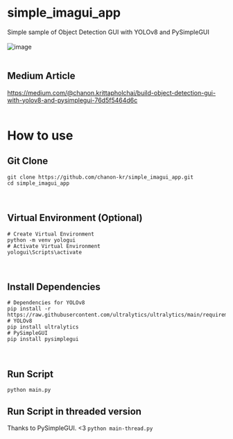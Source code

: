 # simple_imagui_app
Simple sample of Object Detection GUI with YOLOv8 and PySimpleGUI
<br><br>
![image](https://user-images.githubusercontent.com/64777509/218513865-331b56c7-1447-4366-ae94-077fa368b9bc.png)
<br><br>
## Medium Article
https://medium.com/@chanon.krittapholchai/build-object-detection-gui-with-yolov8-and-pysimplegui-76d5f5464d6c
<br><br>
# How to use
## Git Clone
```
git clone https://github.com/chanon-kr/simple_imagui_app.git
cd simple_imagui_app
```

<br>

## Virtual Environment (Optional)
```
# Create Virtual Environment
python -m venv yologui
# Activate Virtual Environment
yologui\Scripts\activate
```

<br>

## Install Dependencies
```
# Dependencies for YOLOv8
pip install -r https://raw.githubusercontent.com/ultralytics/ultralytics/main/requirements.txt
# YOLOv8
pip install ultralytics
# PySimpleGUI
pip install pysimplegui
```

<br>

## Run Script
```python main.py```

## Run Script in threaded version
Thanks to PySimpleGUI. <3
```python main-thread.py```